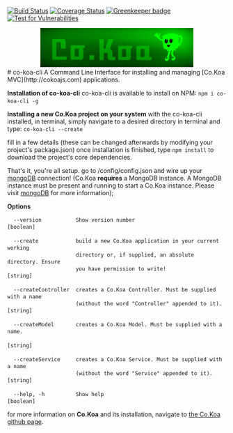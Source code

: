 [![Build Status](https://travis-ci.org/jaysaurus/co-koa-cli.svg?branch=master)](https://travis-ci.org/jaysaurus/co-koa-cli)
[![Coverage Status](https://coveralls.io/repos/github/jaysaurus/co-koa-cli/badge.svg?branch=master)](https://coveralls.io/github/jaysaurus/co-koa-cli?branch=master)
[![Greenkeeper badge](https://badges.greenkeeper.io/jaysaurus/co-koa-cli.svg)](https://greenkeeper.io/)
[![Test for Vulnerabilities](https://snyk.io/test/github/jaysaurus/co-koa-cli/badge.svg)](https://snyk.io/test/github/jaysaurus/co-koa-cli)

<a title="Co.Koa on github" href="https://jaysaurus.github.io/Co.Koa">
<img alt="Co.Koa header" title="Co.Koa" style="margin: 0 15%; width: 70%" src="https://raw.githubusercontent.com/jaysaurus/Co.Koa/master/siteStrapCoKoa.png?sanitize=true" />
</a>
# co-koa-cli
A Command Line Interface for installing and managing [Co.Koa MVC](http://cokoajs.com) applications.

**Installation of co-koa-cli**
co-koa-cli is available to install on NPM:
`npm i co-koa-cli -g`

**Installing a new Co.Koa project on your system**
with the co-koa-cli installed, in terminal, simply navigate to a desired directory in terminal and type:
`co-koa-cli --create`

fill in a few details (these can be changed afterwards by modifying your project's package.json)
once installation is finished, type `npm install` to download the project's core dependencies.

That's it, you're all setup.  go to /config/config.json and wire up your <a href="https://www.mongodb.com/">mongoDB</a> connection! (Co.Koa **requires** a MongoDB instance.  A MongoDB instance must be present and running to start a Co.Koa instance.  Please visit <a href="https://www.mongodb.com/">mongoDB</a> for more information);

**Options**
```
  --version           Show version number                              [boolean]

  --create            build a new Co.Koa application in your current working
                      directory or, if supplied, an absolute directory. Ensure
                      you have permission to write!                     [string]

  --createController  creates a Co.Koa Controller. Must be supplied with a name
                      (without the word "Controller" appended to it).   [string]

  --createModel       creates a Co.Koa Model. Must be supplied with a name.
                                                                        [string]

  --createService     creates a Co.Koa Service. Must be supplied with a name
                      (without the word "Service" appended to it).      [string]

  --help, -h          Show help                                        [boolean]
```

for more information on **Co.Koa** and its installation, navigate to <a href="https://github.com/jaysaurus/Co.Koa">the Co.Koa github page</a>.
